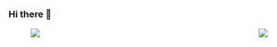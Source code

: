### Hi there 👋



<figure class="half">
  <img align="left" src="https://github-readme-stats.vercel.app/api?username=callmewindow&theme=merko&show_icons=true&hide=contribs&hide_rank=true" />
  <img align="right" src="https://github-readme-stats.vercel.app/api/top-langs/?username=callmewindow&layout=compact" />
</figure>


<!--
**callmewindow/callmewindow** is a ✨ _special_ ✨ repository because its `README.md` (this file) appears on your GitHub profile.

Here are some ideas to get you started:

- 🔭 I’m currently working on ...
- 🌱 I’m currently learning ...
- 👯 I’m looking to collaborate on ...
- 🤔 I’m looking for help with ...
- 💬 Ask me about ...
- 📫 How to reach me: ...
- 😄 Pronouns: ...
- ⚡ Fun fact: ...
-->
